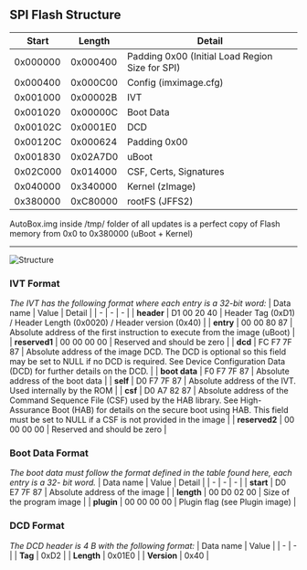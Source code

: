 ## SPI Flash Structure

| Start | Length | Detail |
| - | - | - |
| 0x000000 | 0x000400 | Padding 0x00 (Initial Load Region Size for SPI) |
| 0x000400 | 0x000C00 | Config (imximage.cfg) |
| 0x001000 | 0x00002B | IVT |
| 0x001020 | 0x00000C | Boot Data |
| 0x00102C | 0x0001E0 | DCD |
| 0x00120C | 0x000624 | Padding 0x00 |
| 0x001830 | 0x02A7D0 | uBoot |
| 0x02C000 | 0x014000 | CSF, Certs, Signatures |
| 0x040000 | 0x340000 | Kernel (zImage) |
| 0x380000 | 0xC80000 | rootFS (JFFS2) |

AutoBox.img inside /tmp/ folder of all updates is a perfect copy of Flash memory from 0x0 to 0x380000 (uBoot + Kernel)

---

![Structure](https://boundarydevices.com/wp-content/uploads/2020/11/uboot_signed-1.jpg)

### IVT Format

*The IVT has the following format where each entry is a 32-bit word:*
| Data name | Value | Detail |
| - | - | - |
| **header** | D1 00 20 40 | Header Tag (0xD1) / Header Length (0x0020) / Header version (0x40) |
| **entry** | 00 00 80 87 | Absolute address of the first instruction to execute from the image (uBoot) |
| **reserved1** | 00 00 00 00 | Reserved and should be zero |
| **dcd** | FC F7 7F 87 | Absolute address of the image DCD. The DCD is optional so this field may be set to NULL if no DCD is required. See Device Configuration Data (DCD) for further details on the DCD. |
| **boot data** | F0 F7 7F 87 | Absolute address of the boot data |
| **self** | D0 F7 7F 87 | Absolute address of the IVT. Used internally by the ROM |
| **csf** | D0 A7 82 87 | Absolute address of the Command Sequence File (CSF) used by the HAB library. See High-Assurance Boot (HAB) for details on the secure boot using HAB. This field must be set to NULL if a CSF is not provided in the image |
| **reserved2** | 00 00 00 00 | Reserved and should be zero |

### Boot Data Format

*The boot data must follow the format defined in the table found here, each entry is a 32- bit word.*
| Data name | Value | Detail |
| - | - | - |
| **start** | D0 E7 7F 87 | Absolute address of the image |
| **length** | 00 D0 02 00 | Size of the program image |
| **plugin** | 00 00 00 00 | Plugin flag (see Plugin image) |

### DCD Format

*The DCD header is 4 B with the following format:*
| Data name | Value |
| - | - |
| **Tag** | 0xD2 |
| **Length** | 0x01E0 |
| **Version** | 0x40 |